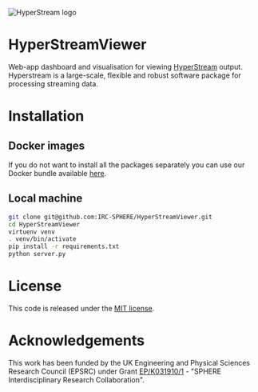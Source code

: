 ![HyperStream logo](https://cdn.rawgit.com/IRC-SPHERE/HyperStream/dfbac332/hyperstream.svg)


# HyperStreamViewer
Web-app dashboard and visualisation for viewing [HyperStream](https://github.com/IRC-SPHERE/HyperStream) output. Hyperstream is a large-scale, flexible and robust software package for processing streaming data.

# Installation #
## Docker images ##
If you do not want to install all the packages separately you can use our Docker bundle available [here](https://github.com/IRC-SPHERE/Hyperstream-Dockerfiles).

## Local machine ##


``` Bash
git clone git@github.com:IRC-SPHERE/HyperStreamViewer.git
cd HyperStreamViewer
virtuenv venv
. venv/bin/activate
pip install -r requirements.txt
python server.py
```

# License #

This code is released under the [MIT license](https://github.com/IRC-SPHERE/Infer.NET-helpers/blob/master/LICENSE).

# Acknowledgements #

This work has been funded by the UK Engineering and Physical Sciences Research Council (EPSRC) under Grant [EP/K031910/1](http://gow.epsrc.ac.uk/NGBOViewGrant.aspx?GrantRef=EP/K031910/1) -  "SPHERE Interdisciplinary Research Collaboration".
